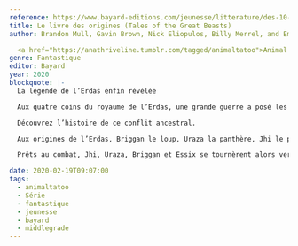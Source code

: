 ```yaml
---
reference: https://www.bayard-editions.com/jeunesse/litterature/des-10-ans/le-livre-des-origines
title: Le livre des origines (Tales of the Great Beasts)
author: Brandon Mull, Gavin Brown, Nick Eliopulos, Billy Merrel, and Emily Seif

  <a href="https://anathriveline.tumblr.com/tagged/animaltatoo">Animal Tatoo</a>, Hors-série
genre: Fantastique
editor: Bayard
year: 2020
blockquote: |-
  La légende de l’Erdas enfin révélée

  Aux quatre coins du royaume de l’Erdas, une grande guerre a posé les bases d’une lutte sans merci entre l’armée du Dévoreur et les Capes-Vertes

  Découvrez l’histoire de ce conflit ancestral.

  Aux origines de l’Erdas, Briggan le loup, Uraza la panthère, Jhi le panda et Essix le faucon étaient les êtres les plus puissants du Royaume. Jusqu’à ce qu’un roi fou décide de se lier à un crocodile. Proclamé Roi Reptile, il réunit ses troupes pour partir à la conquête des quatre continents aux côtés de Kovo. Leur but : dérober les précieux talismans des quatre Bêtes Suprêmes

  Prêts au combat, Jhi, Uraza, Briggan et Essix se tournèrent alors vers les autres Bêtes Suprêmes afin de les convaincre de lutter auprès des Capes-Vertes contre l’armée du Roi Reptile…

date: 2020-02-19T09:07:00
tags:
  - animaltatoo
  - Série
  - fantastique
  - jeunesse
  - bayard
  - middlegrade
---
```


